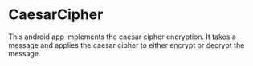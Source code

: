 # CaesarCipher
This android app implements the caesar cipher encryption. It takes a message and applies the caesar cipher to either encrypt or decrypt the message.
